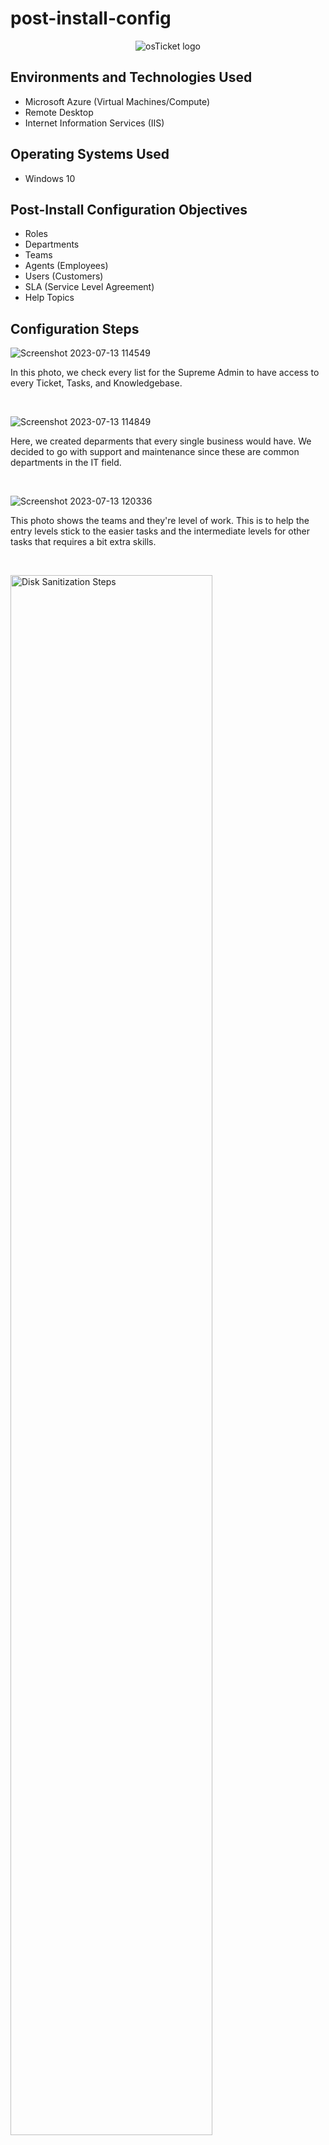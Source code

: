 # post-install-config
<p align="center">
<img src="https://i.imgur.com/Clzj7Xs.png" alt="osTicket logo"/>
</p>


<h2>Environments and Technologies Used</h2>

- Microsoft Azure (Virtual Machines/Compute)
- Remote Desktop
- Internet Information Services (IIS)

<h2>Operating Systems Used </h2>

- Windows 10</b>

<h2>Post-Install Configuration Objectives</h2>

- Roles
- Departments
- Teams
- Agents (Employees)
- Users (Customers)
- SLA (Service Level Agreement)
- Help Topics

<h2>Configuration Steps</h2>

<p>
  
![Screenshot 2023-07-13 114549](https://github.com/trentree/post-install-config/assets/129711900/3791429a-835f-4f5c-a28c-797bae65261e)

</p>
<p>
In this photo, we check every list for the Supreme Admin to have access to every Ticket, Tasks, and Knowledgebase.
</p>
<br />

<p>
  
![Screenshot 2023-07-13 114849](https://github.com/trentree/post-install-config/assets/129711900/7f83e985-8635-4bf0-ab58-90808ba34d3e)

</p>
<p>
Here, we created deparments that every single business would have. We decided to go with support and maintenance since these are common departments in the IT field.
</p>
<br />

<p>
  
![Screenshot 2023-07-13 120336](https://github.com/trentree/post-install-config/assets/129711900/422d42de-35b4-48db-be1f-b423780567b8)

</p>
<p>
This photo shows the teams and they're level of work. This is to help the entry levels stick to the easier tasks and the intermediate levels for other tasks that requires a bit extra skills. 
</p>
<br />

<p>
<img src="https://i.imgur.com/DJmEXEB.png" height="80%" width="80%" alt="Disk Sanitization Steps"/>
</p>
<p>
Employees will have their own sub category. This shows any tickets that Employees have created.
</p>
<br />

<p>
  
![Screenshot 2023-07-13 120744](https://github.com/trentree/post-install-config/assets/129711900/098582fb-e0f8-4460-a519-e1f3a8b1ca85)

</p>
<p>
Similar to the Employees tab. Customers will have their own sub category. This shows any tickets that customers have created.
</p>
<br />

<p>
  
![Screenshot 2023-07-13 121049](https://github.com/trentree/post-install-config/assets/129711900/643c94f2-0167-499c-85bc-a65d949edb0b)

</p>
<p>
Service Level Agreements a.k.a (SLA) are very important for the company to keep it neat so you or others can know what ticket must be taken care of first if there is multiple.
</p>
<br />

<p>
  
![Screenshot 2023-07-13 121509](https://github.com/trentree/post-install-config/assets/129711900/1a5faeaa-6957-4c4e-9846-4a9c0f0b4e80)

</p>
<p>
Finally, this tab is basically the timeline of osTicket. here shows the priority of the tasks, what department/team  it was assigned to, its status and so on. It is important to come by this tab every chance you get.
</p>
<br />
